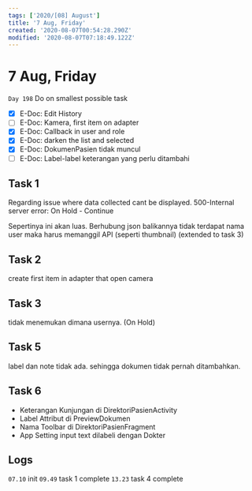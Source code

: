 ```yaml
---
tags: ['2020/[08] August']
title: '7 Aug, Friday'
created: '2020-08-07T00:54:28.290Z'
modified: '2020-08-07T07:18:49.122Z'
---
```


# 7 Aug, Friday

`Day 198` Do on smallest possible task

- [x] E-Doc: Edit History
- [ ] E-Doc: Kamera, first item on adapter
- [x] E-Doc: Callback in user and role
- [x] E-Doc: darken the list and selected
- [x] E-Doc: DokumenPasien tidak muncul
- [ ] E-Doc: Label-label keterangan yang perlu ditambahi

## Task 1
Regarding issue where data collected cant be displayed.
500-Internal server error: On Hold - Continue

Sepertinya ini akan luas. Berhubung json balikannya tidak terdapat nama user maka harus memanggil API (seperti thumbnail) (extended to task 3)

## Task 2
create first item in adapter that open camera

## Task 3
tidak menemukan dimana usernya. (On Hold)

## Task 5
label dan note tidak ada. sehingga dokumen tidak pernah ditambahkan.

## Task 6
- Keterangan Kunjungan di DirektoriPasienActivity
- Label Attribut di PreviewDokumen
- Nama Toolbar di DirektoriPasienFragment
- App Setting input text dilabeli dengan Dokter

## Logs
`07.10` init
`09.49` task 1 complete
`13.23` task 4 complete
